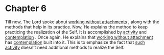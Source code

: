 # Chapter 6

Till now, The Lord spoke about 
[working without attachments](2-40.md#karmayoga)
, along with the methods that help in its practice. Now, He explains the method to keep practicing the realization of the Self. It is accomplished by 
[activity](2-40.md#karmayoga)
 and 
[contemplation](3-3.md#jnAnayOga_a_defn)
. Once again, He explains that 
[working without attachment](2-40.md#karmayoga)
 has 
[contemplation](3-3.md#jnAnayOga_a_defn)
 built into it. This is to emphasize the fact that 
[such activity](2-40.md#karmayoga)
 doesn’t need additional methods to realize the Self.


